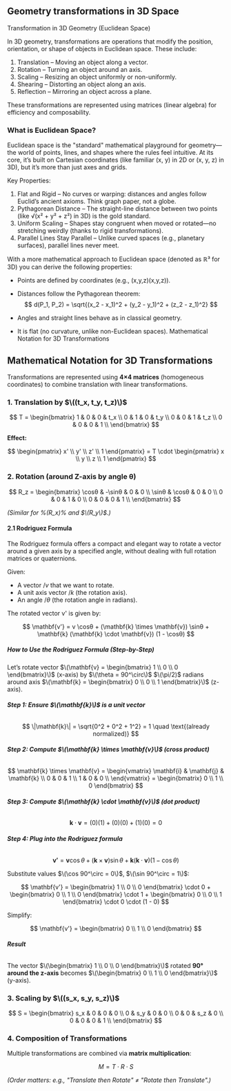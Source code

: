 ## Geometry transformations in 3D Space

Transformation in 3D Geometry (Euclidean Space)

In 3D geometry, transformations are operations that modify the position, orientation, or shape of objects in Euclidean space. These include:

1. Translation – Moving an object along a vector.
2. Rotation – Turning an object around an axis.
3. Scaling – Resizing an object uniformly or non-uniformly.
4. Shearing – Distorting an object along an axis.
5. Reflection – Mirroring an object across a plane.

These transformations are represented using matrices (linear algebra) for efficiency and composability.

### What is Euclidean Space?

Euclidean space is the "standard" mathematical playground for geometry—the world of points, lines, and shapes where the rules feel intuitive. At its core, it’s built on Cartesian coordinates (like familiar (x, y) in 2D or (x, y, z) in 3D), but it’s more than just axes and grids.

Key Properties:
1. Flat and Rigid – No curves or warping: distances and angles follow Euclid’s ancient axioms. Think graph paper, not a globe.
2. Pythagorean Distance – The straight-line distance between two points (like √(x² + y² + z²) in 3D) is the gold standard.
3. Uniform Scaling – Shapes stay congruent when moved or rotated—no stretching weirdly (thanks to rigid transformations).
4. Parallel Lines Stay Parallel – Unlike curved spaces (e.g., planetary surfaces), parallel lines never meet.

With a more mathematical approach to Euclidean space (denoted as ℝ³ for 3D)  you can derive the following properties:
- Points are defined by coordinates (e.g., (x,y,z)(x,y,z)).
- Distances follow the Pythagorean theorem:
    $$
    d(P_1, P_2) = \sqrt{(x_2 - x_1)^2 + (y_2 - y_1)^2 + (z_2 - z_1)^2}
    $$

- Angles and straight lines behave as in classical geometry.
- It is flat (no curvature, unlike non-Euclidean spaces).
Mathematical Notation for 3D Transformations

## Mathematical Notation for 3D Transformations  
Transformations are represented using **4×4 matrices** (homogeneous coordinates) to combine translation with linear transformations.

### 1. Translation by $\((t_x, t_y, t_z)\)$  
$$
T = \begin{bmatrix}
1 & 0 & 0 & t_x \\
0 & 1 & 0 & t_y \\
0 & 0 & 1 & t_z \\
0 & 0 & 0 & 1 \\
\end{bmatrix}
$$  

**Effect:**  

$$
\begin{pmatrix} x' \\ y' \\ z' \\ 1 \end{pmatrix} = T \cdot \begin{pmatrix} x \\ y \\ z \\ 1 \end{pmatrix}
$$

### 2. Rotation (around Z-axis by angle θ)  

$$
R_z = \begin{bmatrix}
\cosθ & -\sinθ & 0 & 0 \\
\sinθ & \cosθ & 0 & 0 \\
0 & 0 & 1 & 0 \\
0 & 0 & 0 & 1 \\
\end{bmatrix}
$$  

*(Similar for %\(R_x\)% and $\(R_y\)$.)*

####  2.1 Rodriguez Formula

The Rodriguez formula offers a compact and elegant way to rotate a vector around a given axis by a specified angle, without dealing with full rotation matrices or quaternions.

Given:
- A vector $/v$ that we want to rotate.
- A unit axis vector $/k$ (the rotation axis).
- An angle $/θ$ (the rotation angle in radians).

The rotated vector v' is given by:

$$
\mathbf{v'} = v \cosθ + (\mathbf{k} \times \mathbf{v}) \sinθ + \mathbf{k} (\mathbf{k} \cdot \mathbf{v}) (1 - \cosθ)
$$


##### How to Use the Rodriguez Formula (Step-by-Step)

Let’s rotate vector $\(\mathbf{v} = \begin{bmatrix} 1 \\ 0 \\ 0 \end{bmatrix}\)$ (x-axis) by $\(\theta = 90^\circ\)$ $\(\pi/2)$ radians around axis $\(\mathbf{k} = \begin{bmatrix} 0 \\ 0 \\ 1 \end{bmatrix}\)$ (z-axis).

###### **Step 1: Ensure $\(\mathbf{k}\)$ is a unit vector**
$$
\|\mathbf{k}\| = \sqrt{0^2 + 0^2 + 1^2} = 1 \quad \text{(already normalized)}
$$

###### **Step 2: Compute $\(\mathbf{k} \times \mathbf{v}\)$ (cross product)**
$$
\mathbf{k} \times \mathbf{v} = 
\begin{vmatrix}
\mathbf{i} & \mathbf{j} & \mathbf{k} \\
0 & 0 & 1 \\
1 & 0 & 0 \\
\end{vmatrix} = \begin{bmatrix} 0 \\ 1 \\ 0 \end{bmatrix}
$$

###### **Step 3: Compute $\(\mathbf{k} \cdot \mathbf{v}\)$ (dot product)**
$$
\mathbf{k} \cdot \mathbf{v} = (0)(1) + (0)(0) + (1)(0) = 0
$$

###### **Step 4: Plug into the Rodriguez formula**

$$
\mathbf{v'} = \mathbf{v} \cos \theta + (\mathbf{k} \times \mathbf{v}) \sin \theta + \mathbf{k} (\mathbf{k} \cdot \mathbf{v}) (1 - \cos \theta)
$$

Substitute values $\(\cos 90^\circ = 0\)$, $\(\sin 90^\circ = 1\)$:

$$
\mathbf{v'} = \begin{bmatrix} 1 \\ 0 \\ 0 \end{bmatrix} \cdot 0 + \begin{bmatrix} 0 \\ 1 \\ 0 \end{bmatrix} \cdot 1 + \begin{bmatrix} 0 \\ 0 \\ 1 \end{bmatrix} \cdot 0 \cdot (1 - 0)
$$

Simplify:

$$
\mathbf{v'} = \begin{bmatrix} 0 \\ 1 \\ 0 \end{bmatrix}
$$

###### **Result**
The vector $\(\begin{bmatrix} 1 \\ 0 \\ 0 \end{bmatrix}\)$ rotated **90° around the z-axis** becomes $\(\begin{bmatrix} 0 \\ 1 \\ 0 \end{bmatrix}\)$ (y-axis).



### 3. Scaling by $\((s_x, s_y, s_z)\)$  

$$
S = \begin{bmatrix}
s_x & 0 & 0 & 0 \\
0 & s_y & 0 & 0 \\
0 & 0 & s_z & 0 \\
0 & 0 & 0 & 1 \\
\end{bmatrix}
$$

### 4. Composition of Transformations  
Multiple transformations are combined via **matrix multiplication**:  

$$
M = T \cdot R \cdot S
$$  

*(Order matters: e.g., "Translate then Rotate" ≠ "Rotate then Translate".)*
